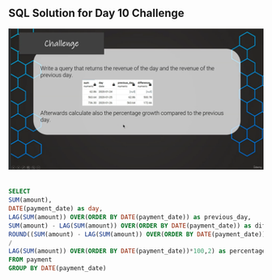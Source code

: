 ## SQL Solution for Day 10 Challenge

<img src="/Day-11/Challenge-Day11.png">

```sql

SELECT
SUM(amount),
DATE(payment_date) as day,
LAG(SUM(amount)) OVER(ORDER BY DATE(payment_date)) as previous_day,
SUM(amount) - LAG(SUM(amount)) OVER(ORDER BY DATE(payment_date)) as difference,
ROUND((SUM(amount) - LAG(SUM(amount)) OVER(ORDER BY DATE(payment_date)))
/
LAG(SUM(amount)) OVER(ORDER BY DATE(payment_date))*100,2) as percentage_growth
FROM payment
GROUP BY DATE(payment_date)
